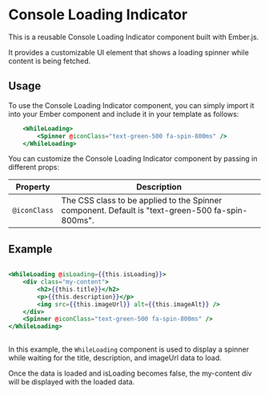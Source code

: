 # Console Loading Indicator

This is a reusable Console Loading Indicator component built with Ember.js. 

It provides a customizable UI element that shows a loading spinner while content is being fetched.

## Usage

To use the Console Loading Indicator component, you can simply import it into your Ember component and include it in your template as follows:

```hbs
    <WhileLoading>
        <Spinner @iconClass="text-green-500 fa-spin-800ms" />
    </WhileLoading>
```

You can customize the Console Loading Indicator component by passing in different props:


| Property   | Description                                                                                    |
|------------|------------------------------------------------------------------------------------------------|
| `@iconClass` | The CSS class to be applied to the Spinner component. Default is "text-green-500 fa-spin-800ms". |


## Example

```hbs

<WhileLoading @isLoading={{this.isLoading}}>
    <div class="my-content">
        <h2>{{this.title}}</h2>
        <p>{{this.description}}</p>
        <img src={{this.imageUrl}} alt={{this.imageAlt}} />
    </div>
    <Spinner @iconClass="text-green-500 fa-spin-800ms" />
</WhileLoading>
    
```

In this example, the `WhileLoading` component is used to display a spinner while waiting for the title, description, and imageUrl data to load. 

Once the data is loaded and isLoading becomes false, the my-content div will be displayed with the loaded data.





